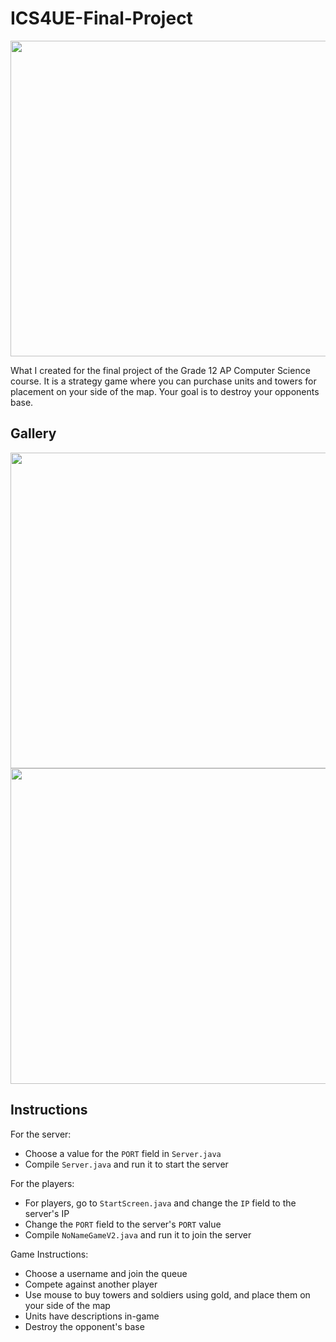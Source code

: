 # ICS4UE-Final-Project

<span style="text-align:center">
<img src="https://cdn.discordapp.com/attachments/823978466982625304/1111466436842487868/Screen_Shot_2023-05-25_at_9.30.39_PM.png" width="505"/>
</span>
  
What I created for the final project of the Grade 12 AP Computer Science course. It is a strategy game where you can purchase units and towers for placement on your side of the map. Your goal is to destroy your opponents base.

## Gallery

<span style="text-align:center">
<img src="https://cdn.discordapp.com/attachments/1025949657274257409/1065681940574900424/Screen_Shot_2023-01-19_at_12.19.25_PM.png" width="505"/>
</span>

<span style="text-align:center">
<img src="https://cdn.discordapp.com/attachments/823978466982625304/1111472716491530281/Screen_Shot_2023-05-25_at_9.55.38_PM.png" width="505"/>
</span>

## Instructions

For the server:
- Choose a value for the `PORT` field in `Server.java`
- Compile `Server.java` and run it to start the server

For the players:
- For players, go to `StartScreen.java` and change the `IP` field to the server's IP
- Change the `PORT` field to the server's `PORT` value
- Compile `NoNameGameV2.java` and run it to join the server

Game Instructions:
- Choose a username and join the queue 
- Compete against another player
- Use mouse to buy towers and soldiers using gold, and place them on your side of the map
- Units have descriptions in-game
- Destroy the opponent's base
